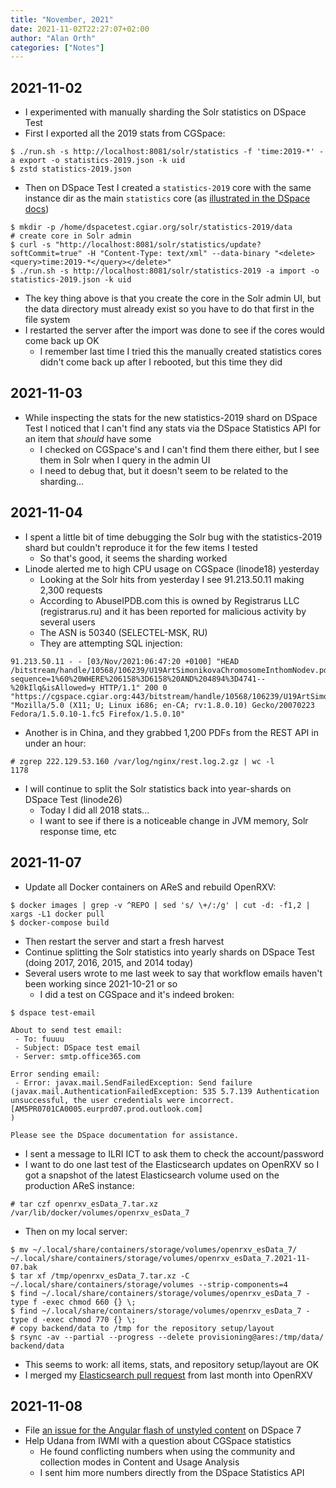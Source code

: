 ```yaml
---
title: "November, 2021"
date: 2021-11-02T22:27:07+02:00
author: "Alan Orth"
categories: ["Notes"]
---
```


## 2021-11-02

- I experimented with manually sharding the Solr statistics on DSpace Test
- First I exported all the 2019 stats from CGSpace:

```console
$ ./run.sh -s http://localhost:8081/solr/statistics -f 'time:2019-*' -a export -o statistics-2019.json -k uid
$ zstd statistics-2019.json
```

<!--more-->

- Then on DSpace Test I created a `statistics-2019` core with the same instance dir as the main `statistics` core (as [illustrated in the DSpace docs](https://wiki.lyrasis.org/display/DSDOC6x/Testing+Solr+Shards))

```console
$ mkdir -p /home/dspacetest.cgiar.org/solr/statistics-2019/data
# create core in Solr admin
$ curl -s "http://localhost:8081/solr/statistics/update?softCommit=true" -H "Content-Type: text/xml" --data-binary "<delete><query>time:2019-*</query></delete>"
$ ./run.sh -s http://localhost:8081/solr/statistics-2019 -a import -o statistics-2019.json -k uid
```

- The key thing above is that you create the core in the Solr admin UI, but the data directory must already exist so you have to do that first in the file system
- I restarted the server after the import was done to see if the cores would come back up OK
  - I remember last time I tried this the manually created statistics cores didn't come back up after I rebooted, but this time they did

## 2021-11-03

- While inspecting the stats for the new statistics-2019 shard on DSpace Test I noticed that I can't find any stats via the DSpace Statistics API for an item that _should_ have some
  - I checked on CGSpace's and I can't find them there either, but I see them in Solr when I query in the admin UI
  - I need to debug that, but it doesn't seem to be related to the sharding...

## 2021-11-04

- I spent a little bit of time debugging the Solr bug with the statistics-2019 shard but couldn't reproduce it for the few items I tested
  - So that's good, it seems the sharding worked
- Linode alerted me to high CPU usage on CGSpace (linode18) yesterday
  - Looking at the Solr hits from yesterday I see 91.213.50.11 making 2,300 requests
  - According to AbuseIPDB.com this is owned by Registrarus LLC (registrarus.ru) and it has been reported for malicious activity by several users
  - The ASN is 50340 (SELECTEL-MSK, RU)
  - They are attempting SQL injection:

```console
91.213.50.11 - - [03/Nov/2021:06:47:20 +0100] "HEAD /bitstream/handle/10568/106239/U19ArtSimonikovaChromosomeInthomNodev.pdf?sequence=1%60%20WHERE%206158%3D6158%20AND%204894%3D4741--%20kIlq&isAllowed=y HTTP/1.1" 200 0 "https://cgspace.cgiar.org:443/bitstream/handle/10568/106239/U19ArtSimonikovaChromosomeInthomNodev.pdf" "Mozilla/5.0 (X11; U; Linux i686; en-CA; rv:1.8.0.10) Gecko/20070223 Fedora/1.5.0.10-1.fc5 Firefox/1.5.0.10"
```

- Another is in China, and they grabbed 1,200 PDFs from the REST API in under an hour:

```console
# zgrep 222.129.53.160 /var/log/nginx/rest.log.2.gz | wc -l
1178
```

- I will continue to split the Solr statistics back into year-shards on DSpace Test (linode26)
  - Today I did all 2018 stats...
  - I want to see if there is a noticeable change in JVM memory, Solr response time, etc

## 2021-11-07

- Update all Docker containers on AReS and rebuild OpenRXV:

```console
$ docker images | grep -v ^REPO | sed 's/ \+/:/g' | cut -d: -f1,2 | xargs -L1 docker pull
$ docker-compose build
```

- Then restart the server and start a fresh harvest
- Continue splitting the Solr statistics into yearly shards on DSpace Test (doing 2017, 2016, 2015, and 2014 today)
- Several users wrote to me last week to say that workflow emails haven't been working since 2021-10-21 or so
  - I did a test on CGSpace and it's indeed broken:

```console
$ dspace test-email

About to send test email:
 - To: fuuuu
 - Subject: DSpace test email
 - Server: smtp.office365.com

Error sending email:
 - Error: javax.mail.SendFailedException: Send failure (javax.mail.AuthenticationFailedException: 535 5.7.139 Authentication unsuccessful, the user credentials were incorrect. [AM5PR0701CA0005.eurprd07.prod.outlook.com]
)

Please see the DSpace documentation for assistance.
```

- I sent a message to ILRI ICT to ask them to check the account/password
- I want to do one last test of the Elasticsearch updates on OpenRXV so I got a snapshot of the latest Elasticsearch volume used on the production AReS instance:

```console
# tar czf openrxv_esData_7.tar.xz /var/lib/docker/volumes/openrxv_esData_7
```

- Then on my local server:

```console
$ mv ~/.local/share/containers/storage/volumes/openrxv_esData_7/ ~/.local/share/containers/storage/volumes/openrxv_esData_7.2021-11-07.bak
$ tar xf /tmp/openrxv_esData_7.tar.xz -C ~/.local/share/containers/storage/volumes --strip-components=4
$ find ~/.local/share/containers/storage/volumes/openrxv_esData_7 -type f -exec chmod 660 {} \;
$ find ~/.local/share/containers/storage/volumes/openrxv_esData_7 -type d -exec chmod 770 {} \;
# copy backend/data to /tmp for the repository setup/layout
$ rsync -av --partial --progress --delete provisioning@ares:/tmp/data/ backend/data
```

- This seems to work: all items, stats, and repository setup/layout are OK
- I merged my [Elasticsearch pull request](https://github.com/ilri/OpenRXV/pull/126) from last month into OpenRXV

## 2021-11-08

- File [an issue for the Angular flash of unstyled content](https://github.com/DSpace/dspace-angular/issues/1391) on DSpace 7
- Help Udana from IWMI with a question about CGSpace statistics
  - He found conflicting numbers when using the community and collection modes in Content and Usage Analysis
  - I sent him more numbers directly from the DSpace Statistics API

<!-- vim: set sw=2 ts=2: -->
